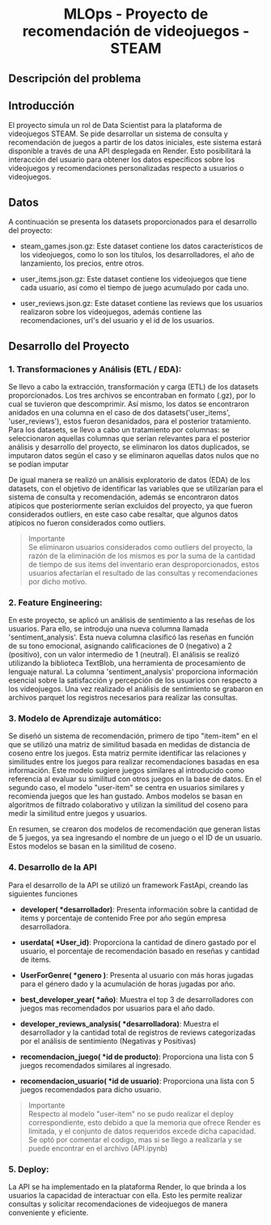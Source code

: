 # <h1 align=center> **MLOps - Proyecto de recomendación de videojuegos - STEAM** </h1>

## **Descripción del problema**

## Introducción

El proyecto simula un rol de Data Scientist para la plataforma de videojuegos STEAM. Se pide desarrollar un sistema de consulta y recomendación de juegos a partir de los datos iniciales, este sistema estará disponible a través de una API desplegada en Render. Esto posibilitará la interacción del usuario para obtener los datos específicos sobre los videojuegos y recomendaciones personalizadas respecto a usuarios o videojuegos.

## Datos

A continuación se presenta los datasets proporcionados para el desarrollo del proyecto:

+ steam_games.json.gz:
    Este dataset contiene los datos característicos de los videojuegos, como lo son los títulos, los desarrolladores, el año de lanzamiento, los precios, entre otros.

+ user_items.json.gz:
    Este dataset contiene los videojuegos que tiene cada usuario, así como el tiempo de juego acumulado por cada uno.

+ user_reviews.json.gz:
    Este dataset contiene las reviews que los usuarios realizaron sobre los videojuegos, además contiene las recomendaciones, url's del usuario y el id de los usuarios.

## Desarrollo del Proyecto

### 1. Transformaciones y Análisis (ETL / EDA):

Se llevo a cabo la extracción, transformación y carga (ETL) de los datasets proporcionados. Los tres archivos se encontraban en formato (.gz), por lo cual se tuvieron que descomprimir. Así mismo, los datos se encontraron anidados en una columna en el caso de dos datasets('user_items', 'user_reviews'), estos fueron desanidados, para el posterior tratamiento. Para los datasets, se llevo a cabo un tratamiento por columnas: se seleccionaron aquellas columnas que serían relevantes para el posterior análisis y desarrollo del proyecto, se eliminaron los datos duplicados, se imputaron datos según el caso y se eliminaron aquellas datos nulos que no se podían imputar

De igual manera se realizó un análisis exploratorio de datos (EDA) de los datasets, con el objetivo de identificar las variables que se utilizarían para el sistema de consulta y recomendación, además se encontraron datos atípicos que posteriormente serían excluidos del proyecto, ya que fueron considerados outliers, en este caso cabe resaltar, que algunos datos atípicos no fueron considerados como outliers.

> Importante<br>
Se eliminaron usuarios considerados como outliers del proyecto, la razón de la eliminación de los mismos es por la suma de la cantidad de tiempo de sus items del inventario eran desproporcionados, estos usuarios afectarían el resultado de las consultas y recomendaciones por dicho motivo.

### 2. Feature Engineering:

En este proyecto, se aplicó un análisis de sentimiento a las reseñas de los usuarios. Para ello, se introdujo una nueva columna llamada 'sentiment_analysis'. Esta nueva columna clasificó las reseñas en función de su tono emocional, asignando calificaciones de 0 (negativo) a 2 (positivo), con un valor intermedio de 1 (neutral). El análisis se realizó utilizando la biblioteca TextBlob, una herramienta de procesamiento de lenguaje natural. La columna 'sentiment_analysis' proporciona información esencial sobre la satisfacción y percepción de los usuarios con respecto a los videojuegos. Una vez realizado el análisis de sentimiento se grabaron en archivos parquet los registros necesarios para realizar las consultas.

### 3. Modelo de Aprendizaje automático:

Se diseñó un sistema de recomendación, primero de tipo "item-item" en el que se utilizó una matriz de similitud basada en medidas de distancia de coseno entre los juegos. Esta matriz permite identificar las relaciones y similitudes entre los juegos para realizar recomendaciones basadas en esa información. Este modelo sugiere juegos similares al introducido como referencia al evaluar su similitud con otros juegos en la base de datos. En el segundo caso, el modelo "user-item" se centra en usuarios similares y recomienda juegos que les han gustado. Ambos modelos se basan en algoritmos de filtrado colaborativo y utilizan la similitud del coseno para medir la similitud entre juegos y usuarios.

En resumen, se crearon dos modelos de recomendación que generan listas de 5 juegos, ya sea ingresando el nombre de un juego o el ID de un usuario. Estos modelos se basan en la similitud de coseno. 

### 4. Desarrollo de la API

Para el desarrollo de la API se utilizó un framework FastApi, creando las siguientes funciones

+ **developer( *desarrollador)**: Presenta información sobre la cantidad de items y porcentaje de contenido Free por año según empresa desarrolladora. 

+ **userdata( *User_id)**: Proporciona la cantidad de dinero gastado por el usuario, el porcentaje de recomendación basado en reseñas y cantidad de items.

+ **UserForGenre( *genero )**: Presenta al usuario con más horas jugadas para el género dado y la acumulación de horas jugadas por año.

+ **best_developer_year( *año)**: Muestra el top 3 de desarrolladores con juegos mas recomendados por usuarios para el año dado.

+ **developer_reviews_analysis( *desarrolladora)**: Muestra el desarrollador y la cantidad total de registros de reviews categorizadas por el análisis de sentimiento (Negativas y Positivas)

+ **recomendacion_juego( *id de producto)**: Proporciona una lista con 5 juegos recomendados similares al ingresado.

+ **recomendacion_usuario( *id de usuario)**: Proporciona una lista con 5 juegos recomendados para dicho usuario.

> Importante<br>
Respecto al modelo "user-item" no se pudo realizar el deploy correspondiente, esto debido a que la memoria que ofrece Render es limitada, y el conjunto de datos requeridos excede dicha capacidad. Se optó por comentar el codigo, mas si se llego a realizarla y se puede encontrar en el archivo (API.ipynb)

### 5. Deploy:

La API se ha implementado en la plataforma Render, lo que brinda a los usuarios la capacidad de interactuar con ella. Esto les permite realizar consultas y solicitar recomendaciones de videojuegos de manera conveniente y eficiente.